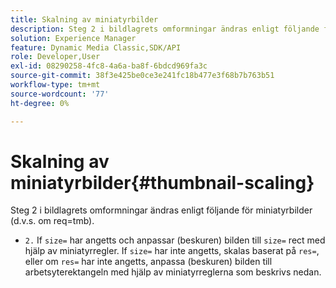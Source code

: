 ```yaml
---
title: Skalning av miniatyrbilder
description: Steg 2 i bildlagrets omformningar ändras enligt följande för miniatyrbilder (d.v.s. om req=tmb).
solution: Experience Manager
feature: Dynamic Media Classic,SDK/API
role: Developer,User
exl-id: 08290258-4fc8-4a6a-ba8f-6bdcd969fa3c
source-git-commit: 38f3e425be0ce3e241fc18b477e3f68b7b763b51
workflow-type: tm+mt
source-wordcount: '77'
ht-degree: 0%

---
```


# Skalning av miniatyrbilder{#thumbnail-scaling}

Steg 2 i bildlagrets omformningar ändras enligt följande för miniatyrbilder (d.v.s. om req=tmb).

* `2.` If `size=` har angetts och anpassar (beskuren) bilden till `size=` rect med hjälp av miniatyrregler. If `size=` har inte angetts, skalas baserat på `res=`, eller om `res=` har inte angetts, anpassa (beskuren) bilden till arbetsyterektangeln med hjälp av miniatyrreglerna som beskrivs nedan.
